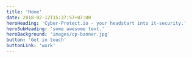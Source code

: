 ```yaml
---
title: 'Home'
date: 2018-02-12T15:37:57+07:00
heroHeading: 'Cyber-Protect.io - your headstart into it-security.'
heroSubHeading: 'some awesome text.'
heroBackground: 'images/cp-banner.jpg'
button: 'Get in touch'
buttonLink: 'work'
---
```

